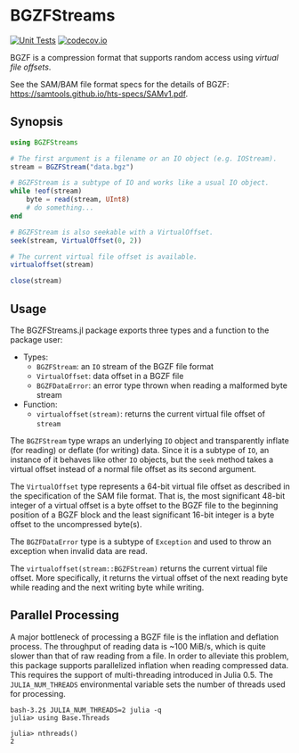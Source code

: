 # BGZFStreams

[![Unit Tests](https://github.com/BioJulia/BGZFStreams.jl/actions/workflows/UnitTests.yml/badge.svg?branch=develop)](https://github.com/BioJulia/BGZFStreams.jl/actions/workflows/UnitTests.yml)
[![codecov.io](http://codecov.io/github/BioJulia/BGZFStreams.jl/coverage.svg?branch=master)](http://codecov.io/github/BioJulia/BGZFStreams.jl?branch=master)

BGZF is a compression format that supports random access using *virtual file offsets*.

See the SAM/BAM file format specs for the details of BGZF: <https://samtools.github.io/hts-specs/SAMv1.pdf>.


## Synopsis

```julia
using BGZFStreams

# The first argument is a filename or an IO object (e.g. IOStream).
stream = BGZFStream("data.bgz")

# BGZFStream is a subtype of IO and works like a usual IO object.
while !eof(stream)
    byte = read(stream, UInt8)
    # do something...
end

# BGZFStream is also seekable with a VirtualOffset.
seek(stream, VirtualOffset(0, 2))

# The current virtual file offset is available.
virtualoffset(stream)

close(stream)
```


## Usage

The BGZFStreams.jl package exports three types and a function to the package user:

* Types:
    * `BGZFStream`: an `IO` stream of the BGZF file format
    * `VirtualOffset`: data offset in a BGZF file
    * `BGZFDataError`: an error type thrown when reading a malformed byte stream
* Function:
    * `virtualoffset(stream)`: returns the current virtual file offset of `stream`

The `BGZFStream` type wraps an underlying `IO` object and transparently inflate
(for reading) or deflate (for writing) data. Since it is a subtype of `IO`, an
instance of it behaves like other `IO` objects, but the `seek` method takes a
virtual offset instead of a normal file offset as its second argument.

The `VirtualOffset` type represents a 64-bit virtual file offset as described in
the specification of the SAM file format. That is, the most significant 48-bit
integer of a virtual offset is a byte offset to the BGZF file to the beginning
position of a BGZF block and the least significant 16-bit integer is a byte
offset to the uncompressed byte(s).

The `BGZFDataError` type is a subtype of `Exception` and used to throw an
exception when invalid data are read.

The `virtualoffset(stream::BGZFStream)` returns the current virtual file offset.
More specifically, it returns the virtual offset of the next reading byte while
reading and the next writing byte while writing.


## Parallel Processing

A major bottleneck of processing a BGZF file is the inflation and deflation
process. The throughput of reading data is ~100 MiB/s, which is quite slower
than that of raw reading from a file. In order to alleviate this problem, this
package supports parallelized inflation when reading compressed data. This
requires the support of multi-threading introduced in Julia 0.5. The
`JULIA_NUM_THREADS` environmental variable sets the number of threads used for
processing.

    bash-3.2$ JULIA_NUM_THREADS=2 julia -q
    julia> using Base.Threads

    julia> nthreads()
    2
